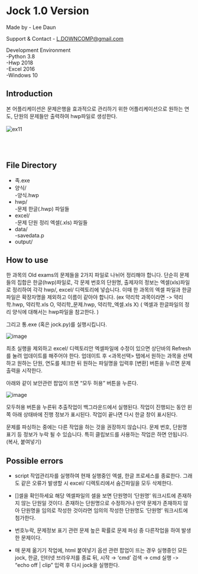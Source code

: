 # Jock 1.0 Version

Made by
	- Lee Daun

Support & Contact
	- L.DOWNCOMP@gmail.com

Development Environment <br/>
	-Python 3.8 <br/>
	-Hwp 2018 <br/>
	-Excel 2016 <br/>
	-Windows 10 <br/>

## Introduction

본 어플리케이션은 문제은행을 효과적으로 관리하기 위한 어플리케이션으로 원하는 연도, 단원의 문제들만 출력하여 hwp파일로 생성한다.
<br/>
<br/>
![ex11](https://user-images.githubusercontent.com/59424336/90975892-374cc800-e573-11ea-949b-370b2f15e578.gif)

<br/>
<br/>


## File Directory
 * 족.exe  
 * 양식/  
   -양식.hwp  
 * hwp/  
   -문제 한글(.hwp) 파일들  
 * excel/  
   -문제 단원 정리 엑셀(.xls) 파일들  
 * data/  
   -savedata.p  
 * output/  


## How to use
  
  한 과목의 Old exams의 문제들을 2가지 파일로 나뉘어 정리해야 합니다. 단순히 문제들의 집합은 한글(hwp)파일로, 각 문제 번호의 단원명, 출제자의 정보는 엑셀(xls)파일로 정리하여 각각 hwp/, excel/ 디렉토리에 넣습니다. 이때 한 과목의 엑셀 파일과 한글파일은 확장자명을 제외하고 이름이 같아야 합니다.
(ex 약리학 과목이라면 -> 약리학.hwp, 약리학.xls O,    약리학_문제.hwp, 약리학_엑셀.xls  X)
( 엑셀과 한글파일의 정리 양식에 대해서는 hwp파일을 참고한다. )


그리고 통.exe (혹은 jock.py)를 실행시킵니다.

![image](https://user-images.githubusercontent.com/59424336/90975997-53049e00-e574-11ea-8545-f334d0344877.png)


최초 실행을 제외하고 excel/ 디렉토리안 엑셀파일에 수정이 있으면 상단바의 Refresh를 눌려 업데이트를 해주어야 한다. 업데이트 후 <과목선택> 탭에서 원하는 과목을 선택하고 원하는 단원, 연도를 체크한 뒤 원하는 파일명을 입력후 [변환] 버튼을 누르면 문제 출력을 시작한다.

아래와 같이 보안관련 팝업이 뜨면 “모두 허용” 버튼을 누른다.

![image](https://user-images.githubusercontent.com/59424336/90976000-55ff8e80-e574-11ea-8600-2869d5120aab.png)


 모두허용 버튼을 누른뒤 추출작업이 백그라운드에서 실행된다. 작업이 진행되는 동안 왼쪽 아래 상태바에 진행 정보가 표시된다. 작업이 끝나면 다시 한글 창이 표시된다.

 문제를 파싱하는 중에는 다른 작업을 하는 것을 권장하지 않습니다. 문제 번호, 단원명 표기 등 정보가 누락 될 수 있습니다. 특히 클립보드를 사용하는 작업은 하면 안됩니다. (복사, 붙여넣기)
 
 
## Possible errors

- script
 작업관리자를 실행하여 현재 실행중인 엑셀, 한글 프로세스를 종료한다. 그래도 같은 오류가 발생할 시 excel/ 디렉토리에서 숨긴파일을 모두 삭제한다.

- []셀을 확인하세요
 해당 엑셀파일의 셀을 보면 단원명이 ‘단원명’ 워크시트에 존재하지 않는 단원일 것이다. 존재하는 단원명으로 수정하거나 만약 문제가 존재하지 않아 단원명을 임의로 작성한 것이라면 임의의 작성한 단원명도 ‘단원명’ 워크시트에 첨가한다.

- 번호누락, 문제정보 표기 관련 문제
 높은 확률로 문제 파싱 중 다른작업을 하여 발생한 문제이다.

- 매 문제 옮기기 작업에, html 붙여넣기 옵션 관련 팝업이 뜨는 경우
실행중인 모든 jock, 한글, 인터넷 브라우저를 종료 뒤, 시작 → ‘cmd’ 검색 → cmd 실행 -> “echo off | clip” 입력
후 다시 jock을 실행한다.
